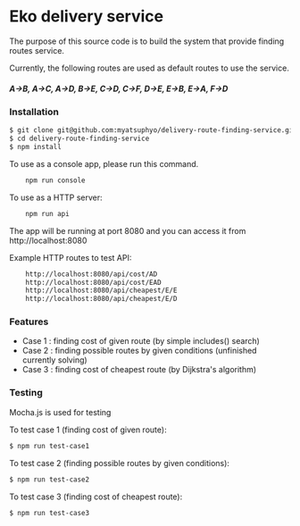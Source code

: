 # Eko delivery service

The purpose of this source code is to build the system that provide finding routes service.

Currently, the following routes are used as default routes to use the service. 
##### A->B, A->C, A->D, B->E, C->D, C->F, D->E, E->B, E->A, F->D

### Installation

```sh
$ git clone git@github.com:myatsuphyo/delivery-route-finding-service.git
$ cd delivery-route-finding-service
$ npm install
```
To use as a console app, please run this command.
```sh
    npm run console
```

To use as a HTTP server: 
```sh
    npm run api
```
The app will be running at port 8080 and you can access it from http://localhost:8080

Example HTTP routes to test API:
```sh
    http://localhost:8080/api/cost/AD
    http://localhost:8080/api/cost/EAD
    http://localhost:8080/api/cheapest/E/E
    http://localhost:8080/api/cheapest/E/D
```

### Features

- Case 1 : finding cost of given route (by simple includes() search)
- Case 2 : finding possible routes by given conditions (unfinished currently solving)
- Case 3 : finding cost of cheapest route (by Dijkstra's algorithm)

### Testing

Mocha.js is used for testing

To test case 1 (finding cost of given route): 
```sh
$ npm run test-case1
```
To test case 2 (finding possible routes by given conditions): 
```sh
$ npm run test-case2
```
To test case 3 (finding cost of cheapest route): 
```sh
$ npm run test-case3
```

